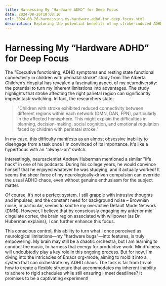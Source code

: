 ```yaml
---
title: Harnessing My “Hardware ADHD” for Deep Focus
date: 2024-08-26T10:08:16
url: 2024-08-26-harnessing-my-hardware-adhd-for-deep-focus.html
description: Exploring the potential benefits of my stroke-induced ADHD, particularly the ability to achieve hyperfocus despite task-switching difficulties.
---
```


# Harnessing My “Hardware ADHD” for Deep Focus

The "Executive functioning, ADHD symptoms and resting state functional connectivity in children with perinatal stroke" study from The Alberta Children’s Hospital has revealed a fascinating aspect of my neurodiversity: the potential to turn my inherent limitations into advantages. The study highlights that stroke affecting the right parietal region can significantly impede task-switching. In fact, the researchers state:

> "Children with stroke exhibited reduced connectivity between different regions within each network (DMN, DAN, FPN), particularly in the affected hemisphere. This might explain the difficulties in planning, decision-making, social cognition, and emotional regulation faced by children with perinatal stroke."

In my case, this difficulty manifests as an almost obsessive inability to disengage from a task once I'm convinced of its importance. It's like a hyperfocus with an "always-on" switch.

Interestingly, neuroscientist Andrew Huberman mentioned a similar "life hack" in one of his podcasts. During his college years, he would convince himself that he enjoyed whatever he was studying, and it actually worked! It seems the sheer force of my neurologically-driven compulsion can override the usual ADHD chaos, even without genuine enthusiasm for the subject matter.

Of course, it’s not a perfect system. I still grapple with intrusive thoughts and impulses, and the constant need for background noise – Brownian noise, in particular, seems to soothe my overactive Default Mode Network (DMN). However, I believe that by consciously engaging my anterior mid cingulate cortex, the brain region associated with willpower (as Dr. Huberman explains), I can further enhance this focus.

This conscious control, this ability to turn what I once perceived as neurological limitations—my "hardware bugs"—into features, is truly empowering. My brain may still be a chaotic orchestra, but I am learning to conduct the music, to harness that energy for productive work. Mindfulness will undoubtedly play a key role in this ongoing process. But for now, I'm diving into the intricacies of Emacs org-mode, aiming to mold it into a system that can orchestrate my ADHD chaos. The task is far from trivial: how to create a flexible structure that accommodates my inherent inability to adhere to rigid schedules while still ensuring I meet deadlines? It promises to be a captivating experiment! 
